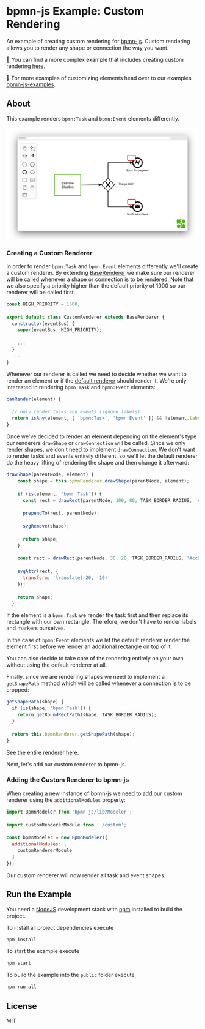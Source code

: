 # bpmn-js Example: Custom Rendering

An example of creating custom rendering for [bpmn-js](https://github.com/bpmn-io/bpmn-js). Custom rendering allows you to render any shape or connection the way you want.

:notebook: You can find a more complex example that includes creating custom rendering [here](https://github.com/bpmn-io/bpmn-js-example-custom-elements).

:notebook: For more examples of customizing elements head over to our examples [bpmn-js-examples](https://github.com/bpmn-io/bpmn-js-examples/tree/master/custom-elements).


## About

This example renders `bpmn:Task` and `bpmn:Event` elements differently.

![Screenshot](docs/screenshot.png)

### Creating a Custom Renderer

In order to render `bpmn:Task` and `bpmn:Event` elements differently we'll create a custom renderer. By extending [BaseRenderer](https://github.com/bpmn-io/diagram-js/blob/master/lib/draw/BaseRenderer.js) we make sure our renderer will be called whenever a shape or connection is to be rendered. Note that we also specify a priority higher than the default priority of 1000 so our renderer will be called first.

```javascript
const HIGH_PRIORITY = 1500;

export default class CustomRenderer extends BaseRenderer {
  constructor(eventBus) {
    super(eventBus, HIGH_PRIORITY);

    ...
  }
  ...
}
```

Whenever our renderer is called we need to decide whether we want to render an element or if the [default renderer](https://github.com/bpmn-io/bpmn-js/blob/master/lib/draw/BpmnRenderer.js) should render it. We're only interested in rendering `bpmn:Task` and `bpmn:Event` elements:

```javascript
canRender(element) {

  // only render tasks and events (ignore labels)
  return isAny(element, [ 'bpmn:Task', 'bpmn:Event' ]) && !element.labelTarget;
}
```

Once we've decided to render an element depending on the element's type our renderers `drawShape` or `drawConnection` will be called. Since we only render shapes, we don't need to implement `drawConnection`. We don't want to render tasks and events entirely different, so we'll let the default renderer do the heavy lifting of rendering the shape and then change it afterward:

```javascript
drawShape(parentNode, element) {
    const shape = this.bpmnRenderer.drawShape(parentNode, element);

    if (is(element, 'bpmn:Task')) {
      const rect = drawRect(parentNode, 100, 80, TASK_BORDER_RADIUS, '#52B415');

      prependTo(rect, parentNode);

      svgRemove(shape);

      return shape;
    }

    const rect = drawRect(parentNode, 30, 20, TASK_BORDER_RADIUS, '#cc0000');

    svgAttr(rect, {
      transform: 'translate(-20, -10)'
    });

    return shape;
  }
```

If the element is a `bpmn:Task` we render the task first and then replace its rectangle with our own rectangle. Therefore, we don't have to render labels and markers ourselves.

In the case of `bpmn:Event` elements we let the default renderer render the element first before we render an additional rectangle on top of it.

You can also decide to take care of the rendering entirely on your own without using the default renderer at all.

Finally, since we are rendering shapes we need to implement a `getShapePath` method which will be called whenever a connection is to be cropped:

```javascript
getShapePath(shape) {
  if (is(shape, 'bpmn:Task')) {
    return getRoundRectPath(shape, TASK_BORDER_RADIUS);
  }

  return this.bpmnRenderer.getShapePath(shape);
}
```

See the entire renderer [here](app/custom/CustomRenderer.js).

Next, let's add our custom renderer to bpmn-js.

### Adding the Custom Renderer to bpmn-js

When creating a new instance of bpmn-js we need to add our custom renderer using the `additionalModules` property:

```javascript
import BpmnModeler from 'bpmn-js/lib/Modeler';

import customRendererModule from './custom';

const bpmnModeler = new BpmnModeler({
  additionalModules: [
    customRendererModule
  ]
});
```

Our custom renderer will now render all task and event shapes.

## Run the Example

You need a [NodeJS](http://nodejs.org) development stack with [npm](https://npmjs.org) installed to build the project.

To install all project dependencies execute

```sh
npm install
```

To start the example execute

```sh
npm start
```

To build the example into the `public` folder execute

```sh
npm run all
```


## License

MIT